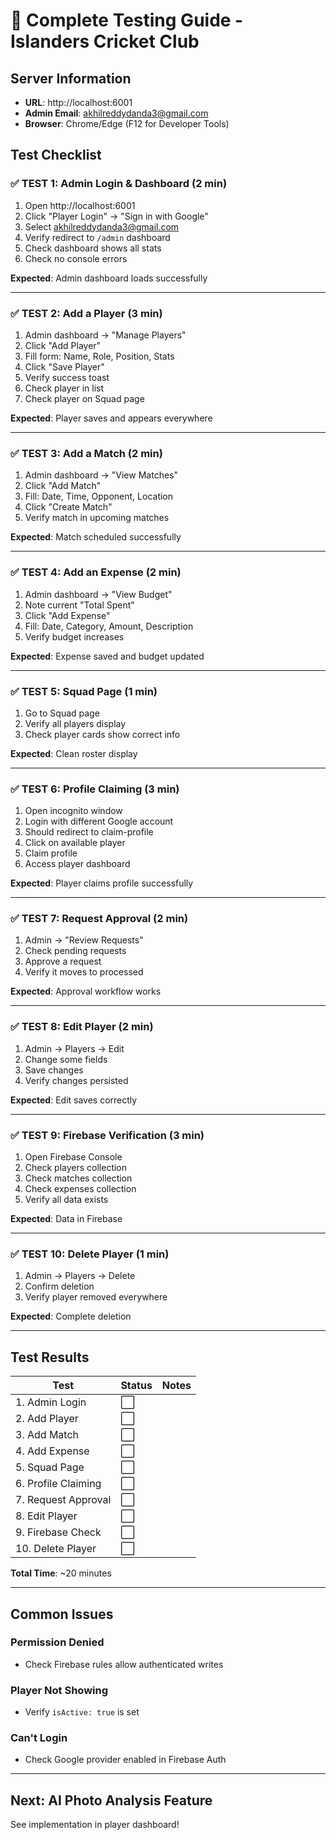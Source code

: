 # 🧪 Complete Testing Guide - Islanders Cricket Club

## Server Information
- **URL**: http://localhost:6001
- **Admin Email**: akhilreddydanda3@gmail.com
- **Browser**: Chrome/Edge (F12 for Developer Tools)

## Test Checklist

### ✅ TEST 1: Admin Login & Dashboard (2 min)
1. Open http://localhost:6001
2. Click "Player Login" → "Sign in with Google"
3. Select akhilreddydanda3@gmail.com
4. Verify redirect to `/admin` dashboard
5. Check dashboard shows all stats
6. Check no console errors

**Expected**: Admin dashboard loads successfully

---

### ✅ TEST 2: Add a Player (3 min)
1. Admin dashboard → "Manage Players"
2. Click "Add Player"
3. Fill form: Name, Role, Position, Stats
4. Click "Save Player"
5. Verify success toast
6. Check player in list
7. Check player on Squad page

**Expected**: Player saves and appears everywhere

---

### ✅ TEST 3: Add a Match (2 min)
1. Admin dashboard → "View Matches"
2. Click "Add Match"
3. Fill: Date, Time, Opponent, Location
4. Click "Create Match"
5. Verify match in upcoming matches

**Expected**: Match scheduled successfully

---

### ✅ TEST 4: Add an Expense (2 min)
1. Admin dashboard → "View Budget"
2. Note current "Total Spent"
3. Click "Add Expense"
4. Fill: Date, Category, Amount, Description
5. Verify budget increases

**Expected**: Expense saved and budget updated

---

### ✅ TEST 5: Squad Page (1 min)
1. Go to Squad page
2. Verify all players display
3. Check player cards show correct info

**Expected**: Clean roster display

---

### ✅ TEST 6: Profile Claiming (3 min)
1. Open incognito window
2. Login with different Google account
3. Should redirect to claim-profile
4. Click on available player
5. Claim profile
6. Access player dashboard

**Expected**: Player claims profile successfully

---

### ✅ TEST 7: Request Approval (2 min)
1. Admin → "Review Requests"
2. Check pending requests
3. Approve a request
4. Verify it moves to processed

**Expected**: Approval workflow works

---

### ✅ TEST 8: Edit Player (2 min)
1. Admin → Players → Edit
2. Change some fields
3. Save changes
4. Verify changes persisted

**Expected**: Edit saves correctly

---

### ✅ TEST 9: Firebase Verification (3 min)
1. Open Firebase Console
2. Check players collection
3. Check matches collection
4. Check expenses collection
5. Verify all data exists

**Expected**: Data in Firebase

---

### ✅ TEST 10: Delete Player (1 min)
1. Admin → Players → Delete
2. Confirm deletion
3. Verify player removed everywhere

**Expected**: Complete deletion

---

## Test Results

| Test | Status | Notes |
|------|--------|-------|
| 1. Admin Login | ⬜ | |
| 2. Add Player | ⬜ | |
| 3. Add Match | ⬜ | |
| 4. Add Expense | ⬜ | |
| 5. Squad Page | ⬜ | |
| 6. Profile Claiming | ⬜ | |
| 7. Request Approval | ⬜ | |
| 8. Edit Player | ⬜ | |
| 9. Firebase Check | ⬜ | |
| 10. Delete Player | ⬜ | |

**Total Time**: ~20 minutes

---

## Common Issues

### Permission Denied
- Check Firebase rules allow authenticated writes

### Player Not Showing
- Verify `isActive: true` is set

### Can't Login
- Check Google provider enabled in Firebase Auth

---

## Next: AI Photo Analysis Feature
See implementation in player dashboard!
